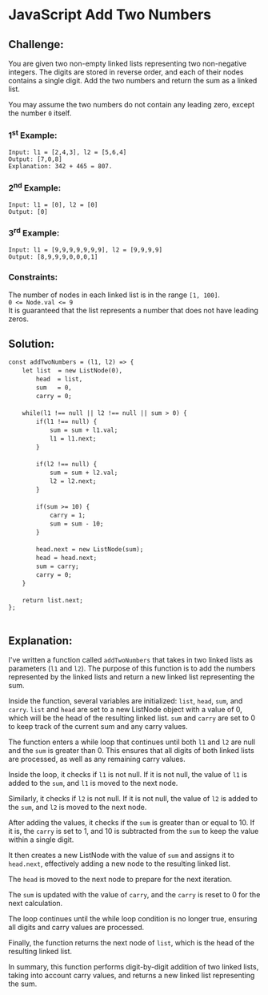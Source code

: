 # JavaScript Add Two Numbers

## Challenge:

You are given two non-empty linked lists representing two non-negative integers. The digits are stored in reverse order, and each of their nodes contains a single digit. Add the two numbers and return the sum as a linked list.

You may assume the two numbers do not contain any leading zero, except the number `0` itself.

### 1<sup>st</sup> Example:

`Input: l1 = [2,4,3], l2 = [5,6,4]`
<br/>
`Output: [7,0,8]`
<br/>
`Explanation: 342 + 465 = 807.`

### 2<sup>nd</sup> Example:

`Input: l1 = [0], l2 = [0]`
<br/>
`Output: [0]`

### 3<sup>rd</sup> Example:

`Input: l1 = [9,9,9,9,9,9,9], l2 = [9,9,9,9]`
<br/>
`Output: [8,9,9,9,0,0,0,1]`

### Constraints:

The number of nodes in each linked list is in the range `[1, 100]`.
<br/>
`0 <= Node.val <= 9`
<br/>
It is guaranteed that the list represents a number that does not have leading zeros.

## Solution:

`const addTwoNumbers = (l1, l2) => {`
<br/>
&nbsp;&nbsp;&nbsp;&nbsp;&nbsp;&nbsp;&nbsp;`let list  = new ListNode(0),`
<br/>
&nbsp;&nbsp;&nbsp;&nbsp;&nbsp;&nbsp;&nbsp;&nbsp;&nbsp;&nbsp;&nbsp;&nbsp;&nbsp;&nbsp;`head  = list,`
<br/>
&nbsp;&nbsp;&nbsp;&nbsp;&nbsp;&nbsp;&nbsp;&nbsp;&nbsp;&nbsp;&nbsp;&nbsp;&nbsp;&nbsp;`sum   = 0,`
<br/>
&nbsp;&nbsp;&nbsp;&nbsp;&nbsp;&nbsp;&nbsp;&nbsp;&nbsp;&nbsp;&nbsp;&nbsp;&nbsp;&nbsp;`carry = 0;`
<br/>
<br/>
&nbsp;&nbsp;&nbsp;&nbsp;&nbsp;&nbsp;&nbsp;`while(l1 !== null || l2 !== null || sum > 0) {`
<br/>
&nbsp;&nbsp;&nbsp;&nbsp;&nbsp;&nbsp;&nbsp;&nbsp;&nbsp;&nbsp;&nbsp;&nbsp;&nbsp;&nbsp;`if(l1 !== null) {`
<br/>
&nbsp;&nbsp;&nbsp;&nbsp;&nbsp;&nbsp;&nbsp;&nbsp;&nbsp;&nbsp;&nbsp;&nbsp;&nbsp;&nbsp;&nbsp;&nbsp;&nbsp;&nbsp;&nbsp;&nbsp;&nbsp;`sum = sum + l1.val;`
<br/>
&nbsp;&nbsp;&nbsp;&nbsp;&nbsp;&nbsp;&nbsp;&nbsp;&nbsp;&nbsp;&nbsp;&nbsp;&nbsp;&nbsp;&nbsp;&nbsp;&nbsp;&nbsp;&nbsp;&nbsp;&nbsp;`l1 = l1.next;`
<br/>
&nbsp;&nbsp;&nbsp;&nbsp;&nbsp;&nbsp;&nbsp;&nbsp;&nbsp;&nbsp;&nbsp;&nbsp;&nbsp;&nbsp;`}`
<br/>
<br/>
&nbsp;&nbsp;&nbsp;&nbsp;&nbsp;&nbsp;&nbsp;&nbsp;&nbsp;&nbsp;&nbsp;&nbsp;&nbsp;&nbsp;`if(l2 !== null) {`
<br/>
&nbsp;&nbsp;&nbsp;&nbsp;&nbsp;&nbsp;&nbsp;&nbsp;&nbsp;&nbsp;&nbsp;&nbsp;&nbsp;&nbsp;&nbsp;&nbsp;&nbsp;&nbsp;&nbsp;&nbsp;&nbsp;`sum = sum + l2.val;`
<br/>
&nbsp;&nbsp;&nbsp;&nbsp;&nbsp;&nbsp;&nbsp;&nbsp;&nbsp;&nbsp;&nbsp;&nbsp;&nbsp;&nbsp;&nbsp;&nbsp;&nbsp;&nbsp;&nbsp;&nbsp;&nbsp;`l2 = l2.next;`
<br/>
&nbsp;&nbsp;&nbsp;&nbsp;&nbsp;&nbsp;&nbsp;&nbsp;&nbsp;&nbsp;&nbsp;&nbsp;&nbsp;&nbsp;`}`
<br/>
<br/>
&nbsp;&nbsp;&nbsp;&nbsp;&nbsp;&nbsp;&nbsp;&nbsp;&nbsp;&nbsp;&nbsp;&nbsp;&nbsp;&nbsp;`if(sum >= 10) {`
<br/>
&nbsp;&nbsp;&nbsp;&nbsp;&nbsp;&nbsp;&nbsp;&nbsp;&nbsp;&nbsp;&nbsp;&nbsp;&nbsp;&nbsp;&nbsp;&nbsp;&nbsp;&nbsp;&nbsp;&nbsp;&nbsp;`carry = 1;`
<br/>
&nbsp;&nbsp;&nbsp;&nbsp;&nbsp;&nbsp;&nbsp;&nbsp;&nbsp;&nbsp;&nbsp;&nbsp;&nbsp;&nbsp;&nbsp;&nbsp;&nbsp;&nbsp;&nbsp;&nbsp;&nbsp;`sum = sum - 10;`
<br/>
&nbsp;&nbsp;&nbsp;&nbsp;&nbsp;&nbsp;&nbsp;&nbsp;&nbsp;&nbsp;&nbsp;&nbsp;&nbsp;&nbsp;`}`
<br/>
<br/>
&nbsp;&nbsp;&nbsp;&nbsp;&nbsp;&nbsp;&nbsp;&nbsp;&nbsp;&nbsp;&nbsp;&nbsp;&nbsp;&nbsp;`head.next = new ListNode(sum);`
<br/>
&nbsp;&nbsp;&nbsp;&nbsp;&nbsp;&nbsp;&nbsp;&nbsp;&nbsp;&nbsp;&nbsp;&nbsp;&nbsp;&nbsp;`head = head.next;`
<br/>
&nbsp;&nbsp;&nbsp;&nbsp;&nbsp;&nbsp;&nbsp;&nbsp;&nbsp;&nbsp;&nbsp;&nbsp;&nbsp;&nbsp;`sum = carry;`
<br/>
&nbsp;&nbsp;&nbsp;&nbsp;&nbsp;&nbsp;&nbsp;&nbsp;&nbsp;&nbsp;&nbsp;&nbsp;&nbsp;&nbsp;`carry = 0;`
<br/>
&nbsp;&nbsp;&nbsp;&nbsp;&nbsp;&nbsp;&nbsp;`}`
<br/>
<br/>
&nbsp;&nbsp;&nbsp;&nbsp;&nbsp;&nbsp;&nbsp;`return list.next;`
<br/>
`};`
<br/>
<br/>

## Explanation:

I've written a function called `addTwoNumbers` that takes in two linked lists as parameters (`l1` and `l2`). The purpose of this function is to add the numbers represented by the linked lists and return a new linked list representing the sum.
<br/>

Inside the function, several variables are initialized: `list`, `head`, `sum`, and `carry`. `list` and `head` are set to a new ListNode object with a value of 0, which will be the head of the resulting linked list. `sum` and `carry` are set to 0 to keep track of the current sum and any carry values.
<br/>

The function enters a while loop that continues until both `l1` and `l2` are null and the `sum` is greater than 0. This ensures that all digits of both linked lists are processed, as well as any remaining carry values.
<br/>

Inside the loop, it checks if `l1` is not null. If it is not null, the value of `l1` is added to the `sum`, and `l1` is moved to the next node.
<br/>

Similarly, it checks if `l2` is not null. If it is not null, the value of `l2` is added to the `sum`, and `l2` is moved to the next node.
<br/>

After adding the values, it checks if the `sum` is greater than or equal to 10. If it is, the `carry` is set to 1, and 10 is subtracted from the `sum` to keep the value within a single digit.
<br/>

It then creates a new ListNode with the value of `sum` and assigns it to `head.next`, effectively adding a new node to the resulting linked list.
<br/>

The `head` is moved to the next node to prepare for the next iteration.
<br/>

The `sum` is updated with the value of `carry`, and the `carry` is reset to 0 for the next calculation.
<br/>

The loop continues until the while loop condition is no longer true, ensuring all digits and carry values are processed.
<br/>

Finally, the function returns the next node of `list`, which is the head of the resulting linked list.
<br/>

In summary, this function performs digit-by-digit addition of two linked lists, taking into account carry values, and returns a new linked list representing the sum.
<br/>
<br/>